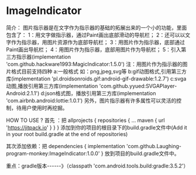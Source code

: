 # ImageIndicator
简介：
图片指示器是在文字作为指示器的基础的拓展出来的一个小的功能，里面包含了：
1：用文字做指示器，通过Paint画出底部滑动的导航栏；
2：还可以以文字作为指示器，用图片资源作为底部导航栏；
3：用图片作为指示器，底部通过Paint画出导航栏；
4：用图片作为指示器，底部用图片作为导航栏；
5：引入第三方指示器(implementation 'com.github.hackware1993:MagicIndicator:1.5.0')
注：用图片作为指示器的图片格式目前支持四种
   a:一般格式 如：png,jpeg,svg等
   b:gif动图格式,引用第三方库(implementation 'pl.droidsonroids.gif:android-gif-drawable:1.2.7')
   c:svga动图,播放引用第三方库(implementation 'com.github.yyued:SVGAPlayer-Android:2.1.1')
   d:json格式图，播放引用第三方库(implementation 'com.airbnb.android:lottie:1.0.1')
另外，图片指示器有许多属性可以灵活的控制，待用户使用时再挖掘。

HOW TO USE ?
 首先 ：把
 allprojects {
		repositories {
			...
			maven { url 'https://jitpack.io' }
		}
	}
   添加到你的项目的根目录下的build.gradle文件中(Add it in your root build.gradle at the end of repositories)

 其次添加依赖：把
 dependencies {
	        implementation 'com.github.Laughing-program-monkey:ImageIndicator:1.0.0'
	}
放到项目的build.gradle文件中。

 重点：gradle版本------》（classpath 'com.android.tools.build:gradle:3.5.2'）
 
